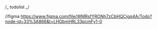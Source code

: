 /_ todolist _/

//figma
https://www.figma.com/file/WMRsfYRONh7zCbHQCjgq4A/Todo?node-id=33%3A866&t=LHGbmHRL33pcmFy1-0
